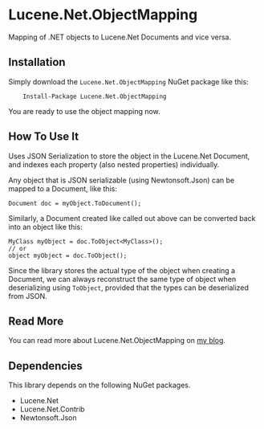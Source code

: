 # Lucene.Net.ObjectMapping
Mapping of .NET objects to Lucene.Net Documents and vice versa.

Installation
------------
Simply download the `Lucene.Net.ObjectMapping` NuGet package like this:

        Install-Package Lucene.Net.ObjectMapping

You are ready to use the object mapping now.

How To Use It
-------------

Uses JSON Serialization to store the object in the Lucene.Net Document, and indexes each property (also nested properties) individually.

Any object that is JSON serializable (using Newtonsoft.Json) can be mapped to a Document, like this:

    Document doc = myObject.ToDocument();

Similarly, a Document created like called out above can be converted back into an object like this:

    MyClass myObject = doc.ToObject<MyClass>();
    // or
    object myObject = doc.ToObject();

Since the library stores the actual type of the object when creating a Document, we can always reconstruct the same type of object when deserializing using `ToObject`, provided that the types can be deserialized from JSON.

Read More
---------

You can read more about Lucene.Net.ObjectMapping on [my blog](http://www.cymbeline.ch/lucene-net-objectmapping/).

Dependencies
------------
This library depends on the following NuGet packages.
* Lucene.Net
* Lucene.Net.Contrib
* Newtonsoft.Json
